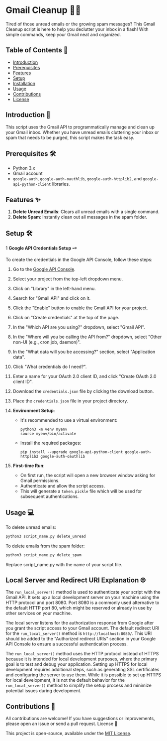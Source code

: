 # Gmail Cleanup 🚀📧

Tired of those unread emails or the growing spam messages? This Gmail Cleanup script is here to help you declutter your inbox in a flash! With simple commands, keep your Gmail neat and organized.

## Table of Contents 📖

- [Introduction](#Introduction-)
- [Prerequisites](#Prerequisites-)
- [Features](#Features-)
- [Setup](#Setup-)
- [Installation](#Installation-)
- [Usage](#Usage-)
- [Contributions](#Contributions-)
- [License](#License-)

## Introduction 📄

This script uses the Gmail API to programmatically manage and clean up your Gmail inbox. Whether you have unread emails cluttering your inbox or spam that needs to be purged, this script makes the task easy.

## Prerequisites 🛠️

- Python 3.x
- Gmail account
- `google-auth`, `google-auth-oauthlib`, `google-auth-httplib2`, and `google-api-python-client` libraries.

## Features ✨

1. **Delete Unread Emails**: Clears all unread emails with a single command.
2. **Delete Spam**: Instantly clean out all messages in the spam folder.

## Setup 🛠

1 **Google API Credentials Setup** 🗝️

To create the credentials in the Google API Console, follow these steps:

1. Go to the [Google API Console](https://console.developers.google.com/).
2. Select your project from the top-left dropdown menu.
3. Click on "Library" in the left-hand menu.
4. Search for "Gmail API" and click on it.
5. Click the "Enable" button to enable the Gmail API for your project.
6. Click on "Create credentials" at the top of the page.
7. In the "Which API are you using?" dropdown, select "Gmail API".
8. In the "Where will you be calling the API from?" dropdown, select "Other non-UI (e.g., cron job, daemon)".
9. In the "What data will you be accessing?" section, select "Application data".
10. Click "What credentials do I need?".
11. Enter a name for your OAuth 2.0 client ID, and click "Create OAuth 2.0 client ID".
12. Download the `credentials.json` file by clicking the download button.
13. Place the `credentials.json` file in your project directory.

2. **Environment Setup**:
   - It's recommended to use a virtual environment:
     ```
     python3 -m venv myenv
     source myenv/bin/activate
     ```
   - Install the required packages:
     ```
     pip install --upgrade google-api-python-client google-auth-httplib2 google-auth-oauthlib
     ```

3. **First-time Run**: 
   - On first run, the script will open a new browser window asking for Gmail permissions.
   - Authenticate and allow the script access.
   - This will generate a `token.pickle` file which will be used for subsequent authentications.

## Usage 💻

To delete unread emails:
```bash
python3 script_name.py delete_unread
```

To delete emails from the spam folder:

```bash
python3 script_name.py delete_spam
```

Replace script_name.py with the name of your script file.

## Local Server and Redirect URI Explanation 🌐

The `run_local_server()` method is used to authenticate your script with the Gmail API. It sets up a local development server on your machine using the HTTP protocol and port 8080. Port 8080 is a commonly used alternative to the default HTTP port 80, which might be reserved or already in use by other services on your machine.

The local server listens for the authorization response from Google after you grant the script access to your Gmail account. The default redirect URI for the `run_local_server()` method is `http://localhost:8080/`. This URI should be added to the "Authorized redirect URIs" section in your Google API Console to ensure a successful authentication process.

The `run_local_server()` method uses the HTTP protocol instead of HTTPS because it is intended for local development purposes, where the primary goal is to test and debug your application. Setting up HTTPS for local development requires additional steps, such as generating SSL certificates and configuring the server to use them. While it is possible to set up HTTPS for local development, it is not the default behavior for the `run_local_server()` method to simplify the setup process and minimize potential issues during development.


## Contributions 🙌

All contributions are welcome! If you have suggestions or improvements, please open an issue or send a pull request.
License 📜

This project is open-source, available under the [MIT License](https://choosealicense.com/licenses/mit/).

